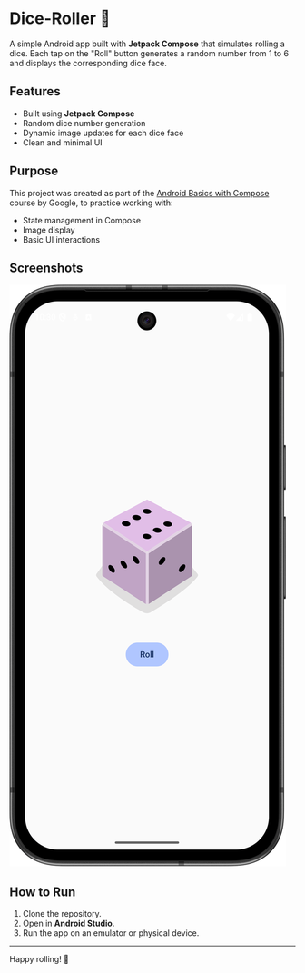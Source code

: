# Dice-Roller 🎲

A simple Android app built with **Jetpack Compose** that simulates rolling a dice. Each tap on the "Roll" button generates a random number from 1 to 6 and displays the corresponding dice face.

## Features

- Built using **Jetpack Compose**
- Random dice number generation
- Dynamic image updates for each dice face
- Clean and minimal UI

## Purpose

This project was created as part of the [Android Basics with Compose](https://developer.android.com/courses/android-basics-compose/course) course by Google, to practice working with:
- State management in Compose
- Image display
- Basic UI interactions

## Screenshots

![Dice_Roller](assets/img.png)

## How to Run

1. Clone the repository.
2. Open in **Android Studio**.
3. Run the app on an emulator or physical device.

---

Happy rolling! 🎲
